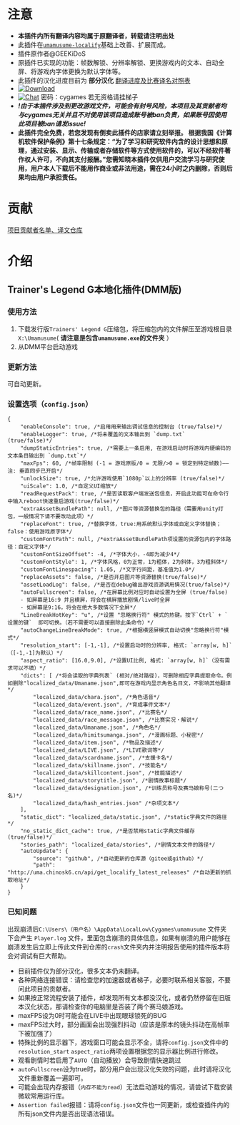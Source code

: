 # 注意

- **本插件内所有翻译内容均属于原翻译者，转载请注明出处**
- 此插件在[`umamusume-localify`](https://github.com/GEEKiDoS/umamusume-localify)基础上改善、扩展而成。
- 插件原作者@GEEKiDoS
- 原插件已实现的功能：帧数解锁、分辨率解锁、更换游戏内的文本、自动全屏、将游戏内字体更换为默认字体等。
- 此插件的汉化进度目前为 **部分汉化**
[翻译进度及比赛译名对照表](http://docs.qq.com/sheet/DYkFFZVJudWxTa1Vq)
- [![Download](https://img.shields.io/github/v/release/MinamiChiwa/umamusume-localify-zh-CN?color=orange&logoColor=orange&label=Download&logo=DocuSign)](https://github.com/MinamiChiwa/umamusume-localify-zh-CN/releases/latest)
- [![Chat](https://img.shields.io/badge/Join-QQ%E9%A2%91%E9%81%93-red?logo=tencent-qq&logoColor=red)](https://qun.qq.com/qqweb/qunpro/share?_wv=3&_wwv=128&inviteCode=1olqdK&from=246610&biz=ka)
密码：cygames 若无资格请挂梯子
- **_!由于本插件涉及到更改游戏文件，可能会有封号风险，本项目及其贡献者均与cygames无关并且不对使用该项目造成账号被ban负责，如果账号因使用此项目被ban请发issue!_**
- **此插件完全免费，若您发现有倒卖此插件的店家请立刻举报。
根据我国《计算机软件保护条例》第十七条规定：“为了学习和研究软件内含的设计思想和原理，通过安装、显示、传输或者存储软件等方式使用软件的，可以不经软件著作权人许可，不向其支付报酬。”您需知晓本插件仅供用户交流学习与研究使用，用户本人下载后不能用作商业或非法用途，需在24小时之内删除，否则后果均由用户承担责任。**

# 贡献
[项目贡献者名单、译文仓库](https://github.com/MinamiChiwa/Trainers-Legend-G-TRANS#%E8%B4%A1%E7%8C%AE%E8%80%85)

# 介绍

## Trainer's Legend G本地化插件(DMM版)

### 使用方法

1. 下载发行版`Trainers' Legend G`压缩包，将压缩包内的文件解压至游戏根目录`X:\Umamusume`( **请注意是包含`umamusume.exe`的文件夹** ）
2. 从DMM平台启动游戏

### 更新方法

可自动更新。

### 设置选项（`config.json`）

```
{
    "enableConsole": true, /*启用用来输出调试信息的控制台 (true/false)*/
    "enableLogger": true, /*将未覆盖的文本输出到 `dump.txt` (true/false)*/
    "dumpStaticEntries": true, /*需要上一条启用, 在游戏启动时将游戏内硬编码的文本条目输出到 `dump.txt`*/
    "maxFps": 60, /*帧率限制 (-1 = 游戏原版/0 = 无限/>0 = 锁定到特定帧数)——注: 垂直同步已开启*/
    "unlockSize": true, /*允许游戏使用`1080p`以上的分辨率 (true/false)*/
    "uiScale": 1.0, /*自定义UI缩放*/
    "readRequestPack": true, /*是否读取客户端发送包信息，开启此功能可在命令行中输入reboot快速重启游戏(true/false)*/
    "extraAssetBundlePath": null, /*图片等资源替换包的路径（需要用unity打包，一般情况下请不要改动此项）*/
    "replaceFont": true, /*替换字体，true:用系统默认字体或自定义字体替换；false：使用游戏原字体*/
    "customFontPath": null, /*extraAssetBundlePath项设置的资源包内的字体路径：自定义字体*/
    "customFontSizeOffset": -4, /*字体大小，-4即为减少4*/
    "customFontStyle": 1, /*字体风格，0为正常，1为粗体，2为斜体，3为粗斜体*/
    "customFontLinespacing": 1.05, /*文字行间距，基准值为1.0*/
    "replaceAssets": false, /*是否开启图片等资源替换(true/false)*/
    "assetLoadLog": false, /*是否在debug输出游戏资源调用情况(true/false)*/
    "autoFullscreen": false, /*在屏幕比例对应时自动设置为全屏 (true/false)
    - 如屏幕是16:9 并且横屏，将会在横屏播放剧情/live时全屏
    - 如屏幕是9:16，将会在绝大多数情况下全屏*/
    "LineBreakHotKey": "u", /*设置 "忽略换行符" 模式的热键。按下`Ctrl` + `设置的键`  即可切换。（若不需要可以直接删除此条命令）*/
    "autoChangeLineBreakMode": true, /*根据横竖屏模式自动切换"忽略换行符"模式*/
    "resolution_start": [-1,-1], /*设置启动时的分辨率, 格式: `array[w, h]`（[-1,-1]为默认）*/
    "aspect_ratio": [16.0,9.0], /*设置UI比例, 格式: `array[w, h]`（没有需求可以不填）*/
    "dicts": [ /*将会读取的字典列表` (相对/绝对路径)，可删除相应字典提取命令。例如删除"localized_data/Umaname.json",即可在游戏内显示角色名日文，不影响其他翻译*/
        "localized_data/chara.json", /*角色语音*/
        "localized_data/event.json", /*育成事件文本*/
        "localized_data/race_name.json", /*比赛名*/
        "localized_data/race_message.json", /*比赛实况・解说*/
        "localized_data/Umaname.json", /*角色名*/
        "localized_data/himitsumanga.json", /*漫画标题、小秘密*/
        "localized_data/item.json", /*物品及描述*/
        "localized_data/LIVE.json", /*LIVE歌词等*/
        "localized_data/scardname.json", /*支援卡名*/
        "localized_data/skillname.json", /*技能名*/
        "localized_data/skillcontent.json", /*技能描述*/
        "localized_data/storytitle.json", /*剧情故事标题*/
        "localized_data/designation.json", /*训练员称号及赛马娘称号(二つ名)*/
        "localized_data/hash_entries.json" /*杂项文本*/
    ],
    "static_dict": "localized_data/static.json", /*static字典文件的路径*/
    "no_static_dict_cache": true, /*是否禁用static字典文件缓存(true/false)*/
    "stories_path": "localized_data/stories", /*剧情文本文件的路径*/
    "autoUpdate": {
        "source": "github", /*自动更新的仓库源（gitee或github）*/
        "path": "http://uma.chinosk6.cn/api/get_localify_latest_releases" /*自动更新的抓取地址*/
    }
}
```

### 已知问题

出现崩溃后`C:\Users\（用户名）\AppData\LocalLow\Cygames\umamusume` 文件夹下会产生 `Player.log` 文件，里面包含崩溃的具体信息，如果有崩溃的用户能够在崩溃发生后立即上传此文件到仓库的`crash`文件夹内并注明报告使用的插件版本将会对调试有巨大帮助。

- 目前插件仅为部分汉化，很多文本仍未翻译。
- 各种网络连接错误：请检查您的加速器或者梯子，必要时联系相关客服，不要问此项目的贡献者。
- 如果按正常流程安装了插件，却发现所有文本都没汉化，或者仍然停留在旧版本汉化状态，那请检查你的电脑里是否装了两个赛马娘游戏。
- maxFPS设为0时可能会在LIVE中出现眼球锁死的BUG
- maxFPS过大时，部分画面会出现强烈抖动（应该是原本的镜头抖动在高帧率下被加强了）
- 特殊比例的显示器下，游戏窗口可能会显示不全，请将`config.json`文件中的`resolution_start` `aspect_ratio`两项设置根据您的显示器比例进行修改。
- 观看剧情时若启用了`AUTO`（自动播放）会导致剧情快速跳过
- `autoFullscreen`设为true时，部分用户会出现汉化失效的问题，此时请将汉化文件重新覆盖一遍即可。
- 可能会出现内存报错（`内存不能为read`）无法启动游戏的情况，请尝试下载安装微软常用运行库。
- `Assertion failed`报错：请将`config.json`文件也一同更新，或检查插件内的所有json文件内是否出现语法错误。